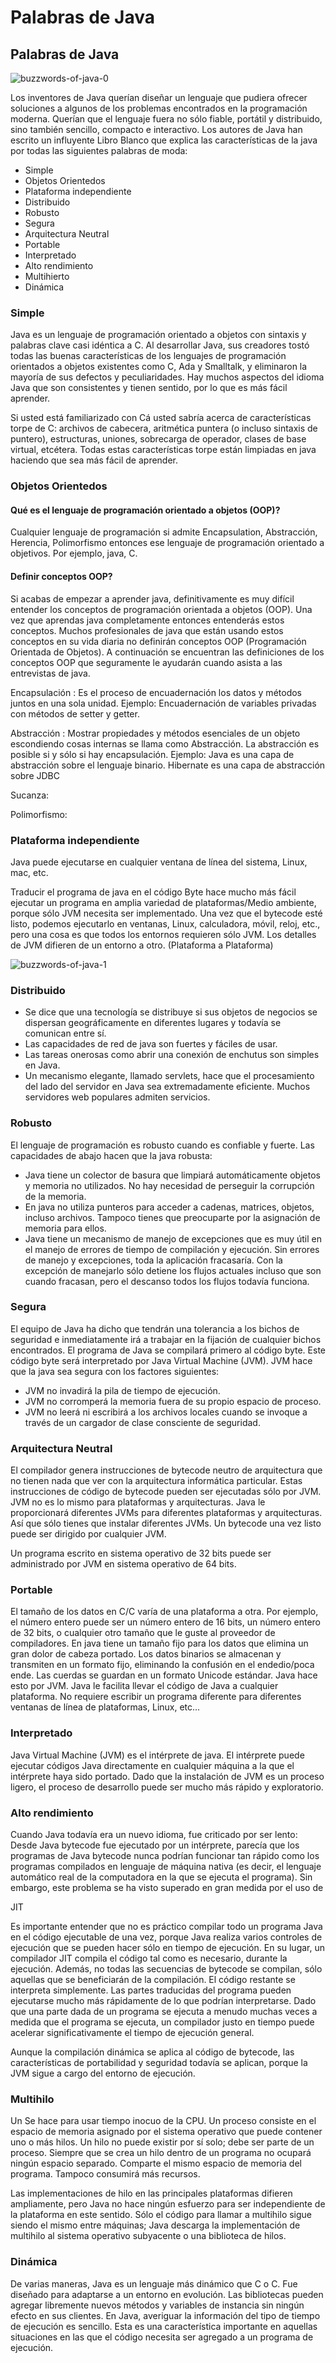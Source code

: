 # Palabras de Java

## Palabras de Java

![buzzwords-of-java-0](https://www.java4coding.com/contents/java/images/buzzwords-of-java-0.png)

Los inventores de Java querían diseñar un lenguaje que pudiera ofrecer soluciones a algunos de los problemas encontrados en la programación moderna. Querían que el lenguaje fuera no sólo fiable, portátil y distribuido, sino también sencillo, compacto e interactivo. Los autores de Java han escrito un influyente Libro Blanco que explica las características de la java por todas las siguientes palabras de moda:

* Simple
* Objetos Orientedos
* Plataforma independiente
* Distribuido
* Robusto
* Segura
* Arquitectura Neutral
* Portable
* Interpretado
* Alto rendimiento
* Multihierto
* Dinámica

### Simple

Java es un lenguaje de programación orientado a objetos con sintaxis y palabras clave casi idéntica a C. Al desarrollar Java, sus creadores tostó todas las buenas características de los lenguajes de programación orientados a objetos existentes como C, Ada y Smalltalk, y eliminaron la mayoría de sus defectos y peculiaridades. Hay muchos aspectos del idioma Java que son consistentes y tienen sentido, por lo que es más fácil aprender.

Si usted está familiarizado con Cá usted sabría acerca de características torpe de C: archivos de cabecera, aritmética puntera (o incluso sintaxis de puntero), estructuras, uniones, sobrecarga de operador, clases de base virtual, etcétera. Todas estas características torpe están limpiadas en java haciendo que sea más fácil de aprender.

### Objetos Orientedos

#### Qué es el lenguaje de programación orientado a objetos (OOP)?

Cualquier lenguaje de programación si admite Encapsulation, Abstracción, Herencia, Polimorfismo entonces ese lenguaje de programación orientado a objetivos. Por ejemplo, java, C.

#### Definir conceptos OOP?

Si acabas de empezar a aprender java, definitivamente es muy difícil entender los conceptos de programación orientada a objetos (OOP). Una vez que aprendas java completamente entonces entenderás estos conceptos. Muchos profesionales de java que están usando estos conceptos en su vida diaria no definirán conceptos OOP (Programación Orientada de Objetos). A continuación se encuentran las definiciones de los conceptos OOP que seguramente le ayudarán cuando asista a las entrevistas de java.

Encapsulación : Es el proceso de encuadernación los datos y métodos juntos en una sola unidad. Ejemplo: Encuadernación de variables privadas con métodos de setter y getter.

Abstracción : Mostrar propiedades y métodos esenciales de un objeto escondiendo cosas internas se llama como Abstracción. La abstracción es posible si y sólo si hay encapsulación. Ejemplo: Java es una capa de abstracción sobre el lenguaje binario. Hibernate es una capa de abstracción sobre JDBC

Sucanza:

Polimorfismo:

### Plataforma independiente

Java puede ejecutarse en cualquier ventana de línea del sistema, Linux, mac, etc.

Traducir el programa de java en el código Byte hace mucho más fácil ejecutar un programa en amplia variedad de plataformas/Medio ambiente, porque sólo JVM necesita ser implementado. Una vez que el bytecode esté listo, podemos ejecutarlo en ventanas, Linux, calculadora, móvil, reloj, etc., pero una cosa es que todos los entornos requieren sólo JVM. Los detalles de JVM difieren de un entorno a otro. (Plataforma a Plataforma)

![buzzwords-of-java-1](https://www.java4coding.com/contents/java/images/buzzwords-of-java-1.png)

### Distribuido

* Se dice que una tecnología se distribuye si sus objetos de negocios se dispersan geográficamente en diferentes lugares y todavía se comunican entre sí.
* Las capacidades de red de java son fuertes y fáciles de usar. &#x20;
* Las tareas onerosas como abrir una conexión de enchutus son simples en Java. &#x20;
* Un mecanismo elegante, llamado servlets, hace que el procesamiento del lado del servidor en Java sea extremadamente eficiente. Muchos servidores web populares admiten servicios. &#x20;

### Robusto

El lenguaje de programación es robusto cuando es confiable y fuerte. Las capacidades de abajo hacen que la java robusta:

* Java tiene un colector de basura que limpiará automáticamente objetos y memoria no utilizados. No hay necesidad de perseguir la corrupción de la memoria. &#x20;
* En java no utiliza punteros para acceder a cadenas, matrices, objetos, incluso archivos. Tampoco tienes que preocuparte por la asignación de memoria para ellos. &#x20;
* Java tiene un mecanismo de manejo de excepciones que es muy útil en el manejo de errores de tiempo de compilación y ejecución. Sin errores de manejo y excepciones, toda la aplicación fracasaría. Con la excepción de manejarlo sólo detiene los flujos actuales incluso que son cuando fracasan, pero el descanso todos los flujos todavía funciona. &#x20;

### Segura

El equipo de Java ha dicho que tendrán una tolerancia a los bichos de seguridad e inmediatamente irá a trabajar en la fijación de cualquier bichos encontrados. El programa de Java se compilará primero al código byte. Este código byte será interpretado por Java Virtual Machine (JVM). JVM hace que la java sea segura con los factores siguientes:

* JVM no invadirá la pila de tiempo de ejecución. &#x20;
* JVM no corromperá la memoria fuera de su propio espacio de proceso. &#x20;
* JVM no leerá ni escribirá a los archivos locales cuando se invoque a través de un cargador de clase consciente de seguridad. &#x20;

### Arquitectura Neutral

El compilador genera instrucciones de bytecode neutro de arquitectura que no tienen nada que ver con la arquitectura informática particular. Estas instrucciones de código de bytecode pueden ser ejecutadas sólo por JVM. JVM no es lo mismo para plataformas y arquitecturas. Java le proporcionará diferentes JVMs para diferentes plataformas y arquitecturas. Así que sólo tienes que instalar diferentes JVMs. Un bytecode una vez listo puede ser dirigido por cualquier JVM.

Un programa escrito en sistema operativo de 32 bits puede ser administrado por JVM en sistema operativo de 64 bits.

### Portable

El tamaño de los datos en C/C varía de una plataforma a otra. Por ejemplo, el número entero puede ser un número entero de 16 bits, un número entero de 32 bits, o cualquier otro tamaño que le guste al proveedor de compiladores. En java tiene un tamaño fijo para los datos que elimina un gran dolor de cabeza portado. Los datos binarios se almacenan y transmiten en un formato fijo, eliminando la confusión en el endedio/poca ende. Las cuerdas se guardan en un formato Unicode estándar. Java hace esto por JVM. Java le facilita llevar el código de Java a cualquier plataforma. No requiere escribir un programa diferente para diferentes ventanas de línea de plataformas, Linux, etc...

### Interpretado

Java Virtual Machine (JVM) es el intérprete de java. El intérprete puede ejecutar códigos Java directamente en cualquier máquina a la que el intérprete haya sido portado. Dado que la instalación de JVM es un proceso ligero, el proceso de desarrollo puede ser mucho más rápido y exploratorio.

### Alto rendimiento

Cuando Java todavía era un nuevo idioma, fue criticado por ser lento: Desde Java bytecode fue ejecutado por un intérprete, parecía que los programas de Java bytecode nunca podrían funcionar tan rápido como los programas compilados en lenguaje de máquina nativa (es decir, el lenguaje automático real de la computadora en la que se ejecuta el programa). Sin embargo, este problema se ha visto superado en gran medida por el uso de

JIT

Es importante entender que no es práctico compilar todo un programa Java en el código ejecutable de una vez, porque Java realiza varios controles de ejecución que se pueden hacer sólo en tiempo de ejecución. En su lugar, un compilador JIT compila el código tal como es necesario, durante la ejecución. Además, no todas las secuencias de bytecode se compilan, sólo aquellas que se beneficiarán de la compilación. El código restante se interpreta simplemente. Las partes traducidas del programa pueden ejecutarse mucho más rápidamente de lo que podrían interpretarse. Dado que una parte dada de un programa se ejecuta a menudo muchas veces a medida que el programa se ejecuta, un compilador justo en tiempo puede acelerar significativamente el tiempo de ejecución general.

Aunque la compilación dinámica se aplica al código de bytecode, las características de portabilidad y seguridad todavía se aplican, porque la JVM sigue a cargo del entorno de ejecución.

### Multihilo

Un Se hace para usar tiempo inocuo de la CPU. Un proceso consiste en el espacio de memoria asignado por el sistema operativo que puede contener uno o más hilos. Un hilo no puede existir por sí solo; debe ser parte de un proceso. Siempre que se crea un hilo dentro de un programa no ocupará ningún espacio separado. Comparte el mismo espacio de memoria del programa. Tampoco consumirá más recursos.

Las implementaciones de hilo en las principales plataformas difieren ampliamente, pero Java no hace ningún esfuerzo para ser independiente de la plataforma en este sentido. Sólo el código para llamar a multihilo sigue siendo el mismo entre máquinas; Java descarga la implementación de multihilo al sistema operativo subyacente o una biblioteca de hilos.

### Dinámica

De varias maneras, Java es un lenguaje más dinámico que C o C. Fue diseñado para adaptarse a un entorno en evolución. Las bibliotecas pueden agregar libremente nuevos métodos y variables de instancia sin ningún efecto en sus clientes. En Java, averiguar la información del tipo de tiempo de ejecución es sencillo. Esta es una característica importante en aquellas situaciones en las que el código necesita ser agregado a un programa de ejecución.
